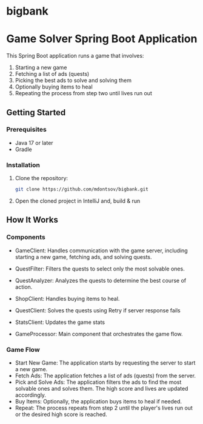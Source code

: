 # bigbank

# Game Solver Spring Boot Application

This Spring Boot application runs a game that involves:

1. Starting a new game
2. Fetching a list of ads (quests)
3. Picking the best ads to solve and solving them
4. Optionally buying items to heal
5. Repeating the process from step two until lives run out

## Getting Started

### Prerequisites

- Java 17 or later
- Gradle 

### Installation

1. Clone the repository:
   ```bash
   git clone https://github.com/mdontsov/bigbank.git
2. Open the cloned project in IntelliJ and, build & run

## How It Works

### Components

- GameClient: Handles communication with the game server, including starting a new game, fetching ads, and solving
  quests.

- QuestFilter: Filters the quests to select only the most solvable ones.

- QuestAnalyzer: Analyzes the quests to determine the best course of action.

- ShopClient: Handles buying items to heal.

- QuestClient: Solves the quests using Retry if server response fails

- StatsClient: Updates the game stats

- GameProcessor: Main component that orchestrates the game flow.

### Game Flow

- Start New Game: The application starts by requesting the server to start a new game.
- Fetch Ads: The application fetches a list of ads (quests) from the server.
- Pick and Solve Ads: The application filters the ads to find the most solvable ones and solves them. The high score and
  lives are updated accordingly.
- Buy Items: Optionally, the application buys items to heal if needed.
- Repeat: The process repeats from step 2 until the player's lives run out or the desired high score is reached.
